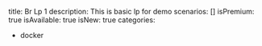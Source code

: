 title: Br Lp 1
description: This is basic lp for demo 
scenarios: []
isPremium: true
isAvailable: true
isNew: true
categories:
  - docker